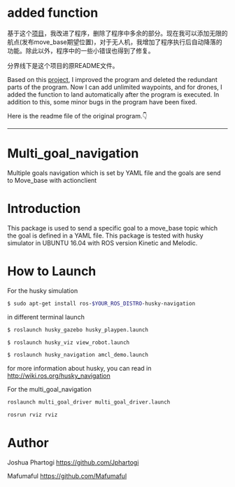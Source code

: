 # added function

基于这个[项目](https://github.com/Jphartogi/Multi_goal_navigation.git)，我改进了程序，删除了程序中多余的部分。现在我可以添加无限的航点(发布move_base期望位置)，对于无人机，我增加了程序执行后自动降落的功能。除此以外，程序中的一些小错误也得到了修复。

分界线下是这个项目的原README文件。

Based on this [project](https://github.com/Jphartogi/Multi_goal_navigation.git), I improved the program and deleted the redundant parts of the program. Now I can add unlimited waypoints, and for drones, I added the function to land automatically after the program is executed. In addition to this, some minor bugs in the program have been fixed.

Here is the readme file of the original program.👇

---
# Multi_goal_navigation
Multiple goals navigation which is set by YAML file and the goals are send to Move_base with actionclient

# Introduction

This package is used to send a specific goal to a move_base topic which the goal is defined in a YAML file. This package is tested with 
husky simulator in UBUNTU 16.04 with ROS version Kinetic and Melodic.

# How to Launch
For the husky simulation
```bash
$ sudo apt-get install ros-$YOUR_ROS_DISTRO-husky-navigation
```
in different terminal launch
```bash
$ roslaunch husky_gazebo husky_playpen.launch
```
```bash
$ roslaunch husky_viz view_robot.launch
```
```bash
$ roslaunch husky_navigation amcl_demo.launch 
```
for more information about husky, you can read in http://wiki.ros.org/husky_navigation


For the multi_goal_navigation
```bash
roslaunch multi_goal_driver multi_goal_driver.launch 

rosrun rviz rviz

```

# Author
Joshua Phartogi https://github.com/Jphartogi

Mafumaful https://github.com/Mafumaful
